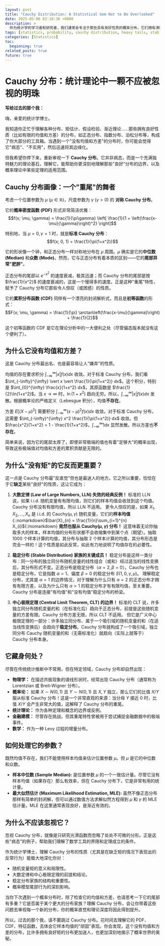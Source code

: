 ```yaml
---
layout: post
title: "Cauchy Distribution: A Statistical Gem Not to Be Overlooked"
date: 2025-05-06 02:18:36 +0800
description: >
  作为统计学的学习者和研究者，我们通常会专注于那些具有良好性质的概率分布，它们拥有清晰定义的均值和方差，完美契合我们常用的统计工具和强大定理。正是在这种对良好分布的偏爱下，我曾错误地将 Cauchy 分布——这个以没有定义的均值和方差而著称的分布——视为一个仅用于理论反例、缺乏实际价值的病态存在，并因此对其独特而深刻的理论意义有所忽视。如今我意识到，这种忽视是一个巨大的遗憾。Cauchy 分布并非病态，而是概率理论结构中一个至关重要的边界案例，它的缺乏矩特性恰恰深刻地揭示了概率分布尾部行为的极端影响，是理解大数定律、中心极限定理以及整个稳定分布家族的关键。这篇文档，正是写给过去的那个我，以及所有可能因此而低估 Cauchy 分布价值的同行，旨在拨开其表象，展现这个没有均值和方差的对称分布在统计理论中所蕴含的独特魅力和不应被忽视的重要性。
tags: [statistics, probability, cauchy distribution, heavy tails, stable distribution, law of large numbers, central limit theorem]
categories: [Statistics]
toc:
  beginning: true
related_posts: true
future: true
---
```


# Cauchy 分布：统计理论中一颗不应被忽视的明珠

**写给过去的那个我：**

嗨，亲爱的统计学博士。

我知道你正忙于理解各种分布、矩估计、假设检验、渐近理论……那些拥有良好性质（比如有限的均值和方差）的分布，如正态分布、指数分布、泊松分布等，构成了你大部分的工具箱。当遇到一个"没有均值和方差"的分布时，你可能会觉得它"病态"、"不实用"，然后迅速将其边缘化。

但我希望你停下来，重新审视一下 **Cauchy 分布**。它并非病态，而是一个充满独特魅力的理论基石，理解它，能帮助你更深刻地理解那些"良好"分布的边界，以及概率理论中某些定理的适用范围。

## Cauchy 分布画像：一个"重尾"的舞者

考虑一个位置参数为 $\mu$ ($\mu \in \mathbb{R}$)，尺度参数为 $\gamma$ ($\gamma > 0$) 的 **对称 Cauchy 分布**。

它的**概率密度函数 (PDF)** 形式非常简洁优雅：
$$f(x; \mu, \gamma) = \frac{1}{\pi\gamma} \left[ \frac{1}{1 + \left(\frac{x-\mu}{\gamma}\right)^2} \right]$$

特别地，当 $\mu = 0, \gamma = 1$ 时，就是**标准 Cauchy 分布**：
$$f(x; 0, 1) = \frac{1}{\pi(1+x^2)}$$

它的形状像一个钟，和正态分布一样对称地分布在 $\mu$ 周围。$\mu$ 确实是它的**中位数 (Median)** 和**众数 (Mode)**。然而，它与正态分布有着本质的区别——它的**尾部异常"肥胖"**。

正态分布的尾部以 $e^{-x^2}$ 的速度衰减，极其迅速；而 Cauchy 分布的尾部是按 $\frac{1}{x^2}$ 的速度衰减的，这是一个慢得多的速度。正是这种"重尾"特性，赋予了 Cauchy 分布它那些令人惊叹（或困惑）的性质。

它的**累积分布函数 (CDF)** 同样有一个漂亮的封闭解析式，而且是**初等函数**的形式：
$$F(x; \mu, \gamma) = \frac{1}{\pi} \arctan\left(\frac{x-\mu}{\gamma}\right) + \frac{1}{2}$$

这个初等函数的 CDF 是它在理论分析中的一大便利之处（尽管偏态版本就没有这个便利了）。

## 为什么它没有均值和方差？

这是 Cauchy 分布最出名、也是最容易让人"嫌弃"的性质。

均值的存在要求积分 $\int_{-\infty}^{\infty} \vert x \vert f(x) dx$ 收敛。对于标准 Cauchy 分布，我们看 $\int_{-\infty}^{\infty} \vert x \vert \frac{1}{\pi(1+x^2)} dx$。这个积分，特别是 $\int_{0}^{\infty} \frac{x}{1+x^2} dx$，其原函数是 $\frac{1}{2}\ln(1+x^2)$。当 $x \to \infty$ 时，$\ln(1+x^2)$ 趋向无穷。所以，$\int_{-\infty}^{\infty} \vert x \vert f(x) dx$ 发散。根据概率论的严格定义（Lebesgue 积分），均值**不存在**。

方差 $E[(X-\mu)^2]$ 需要积分 $\int_{-\infty}^{\infty} (x-\mu)^2 f(x) dx$ 收敛。对于标准 Cauchy 分布，这需要 $\int_{-\infty}^{\infty} x^2 \frac{1}{\pi(1+x^2)} dx$ 收敛。但 $\frac{x^2}{1+x^2} = 1 - \frac{1}{1+x^2}$，$\int_{-\infty}^{\infty} 1 dx$ 显然发散。所以方差也**不存在**。

简单来说，因为它的尾部太厚了，即使非常极端的值也有着"足够大"的概率出现，导致这些极端值对均值和方差的累积贡献是无限的。

## 为什么"没有矩"的它反而更重要？

这一点是 Cauchy 分布最"反直觉"但也是最迷人的地方。它之所以重要，恰恰在于它**缺乏**某些"良好"的性质，这让它成为：

1.  **大数定律 (Law of Large Numbers, LLN) 失效的经典反例！**
    标准的 LLN 说，如果 i.i.d. 随机变量有有限均值，则它们的样本均值会收敛到这个均值。Cauchy 分布没有有限均值，所以 LLN 不适用。
    更令人惊叹的是，如果 $X_1, X_2, \dots, X_n$ 是 i.i.d. 的 Cauchy$(\mu, \gamma)$ 随机变量，它们的**样本均值** {::nomarkdown}$\bar{X}_{n} = \frac{1}{n}\sum_{i=1}^{n} X_{i}${:/nomarkdown} **竟然也服从 Cauchy$(\mu, \gamma)$ 分布！**
    这意味着无论你抽取多大的样本，样本均值的分布形状都不会收缩集中到某个点（期望）。抽取 1000 个样本计算的均值，其分布与抽取 2 个样本计算的均值，其分布形态是完全一样的！这个性质是如此反常，如此有力地说明了均值存在的必要性。

2.  **稳定分布 (Stable Distribution) 家族的关键成员！**
    稳定分布是这样一类分布：同一分布的独立同分布随机变量的线性组合（或和）经过适当的线性变换后，其分布形式不变。正态分布是稳定分布（$\alpha=2, \beta=0$）。Cauchy 分布也是稳定分布，它是指数 $\alpha=1$、偏度 $\beta=0$ 的稳定分布 $S(1, 0, \gamma, \mu)$。
    理解稳定分布，尤其是 $\alpha=1$ 的边界情况，对于理解为什么只有 $\alpha=2$ 的正态分布才拥有有限方差，以及为什么只有 $\alpha > 1$ 的稳定分布才有有限均值，至关重要。Cauchy 分布是连接"有均值"和"没有均值"稳定分布的桥梁。

3.  **中心极限定理 (Central Limit Theorem, CLT) 的边界！**
    标准的 CLT 说，许多独立同分布随机变量的和（在标准化后）趋向于正态分布，前提是这些随机变量的方差有限。Cauchy 分布方差无限，所以 CLT 不适用。
    但它是广义中心极限定理的一部分：许多独立同分布、属于一个吸引域的随机变量的和（在适当线性变换后）会趋向于**稳定分布**。Cauchy 分布就构成了一个吸引域，独立同分布 Cauchy 随机变量的和（无需标准化）就趋向（实际上就等于）Cauchy 分布本身。

## 它藏身何处？

尽管在传统统计推断中不常用，但在特定领域，Cauchy 分布却自然出现：

- **物理学：** 在描述共振现象的谱线形状时，经常出现 Cauchy 分布（通常称为 Lorentzian 或 Breit-Wigner 分布）。
- **概率论：** 如果 $X \sim N(0, 1)$ 且 $Y \sim N(0, 1)$ 且 $X, Y$ 独立，那么它们的比值 $X/Y$ 服从标准 Cauchy 分布！这是一个非常直观的来源：当分母 $Y$ 接近 0 时，比值 $X/Y$ 会产生非常大的值，这解释了 Cauchy 分布的重尾。
- **统计理论：** 作为各种定理和概念的边界或反例。
- **金融建模：** 尽管存在挑战，但其重尾特性曾被用于尝试捕捉金融数据中的极端事件。
- **数学：** 作为一种 Levy 过程的增量分布。

## 如何处理它的参数？

既然均值不存在，我们不能使用样本均值来估计位置参数 $\mu$。但 $\mu$ 是它的中位数和众数。

- **样本中位数 (Sample Median):** 是位置参数 $\mu$ 的一个一致估计量。尽管它没有样本均值（如果存在）那么有效率，但在 Cauchy 分布下，它是非常有用的统计量。
- **最大似然估计 (Maximum Likelihood Estimation, MLE):** 虽然不像正态分布那样有简单的封闭解，但可以通过数值方法求解似然方程得到 $\mu$ 和 $\gamma$ 的 MLE 估计量。MLE 在这里通常表现良好，是渐近有效的。

## 为什么不应该忽视它？

忽视 Cauchy 分布，就像是只研究光滑函数而忽略了处处不可微的分形。正是这些"病态"的例子，帮助我们理解了数学工具的界限和定理成立的条件。

作为统计学博士，理解 Cauchy 分布的性质（尤其是在缺乏矩的情况下表现出的反常行为）能极大地深化你对：

- 随机变量矩的意义和局限性。
- 大数定律和中心极限定理的前提和结论。
- 稳定分布家族的结构和重要性。
- 概率模型尾部行为的深刻影响。

当你下次遇到一个概率分布时，除了检查它的均值和方差，也请思考一下它的尾部有多重？它是否属于某个更大的分布家族？理解 Cauchy 分布，会让你带着这些问题去审视每一个新的分布，你的概率直觉和理论深度将因此得到提升。

所以，过去的那个我，请不要跳过 Cauchy 分布。花时间去理解它的 PDF、CDF、特征函数，去体会它样本均值的"顽固"表现。你会发现，这个没有均值和方差的分布，比许多拥有良好矩的分布更加迷人，也更加深刻地揭示了概率世界的奥秘。
